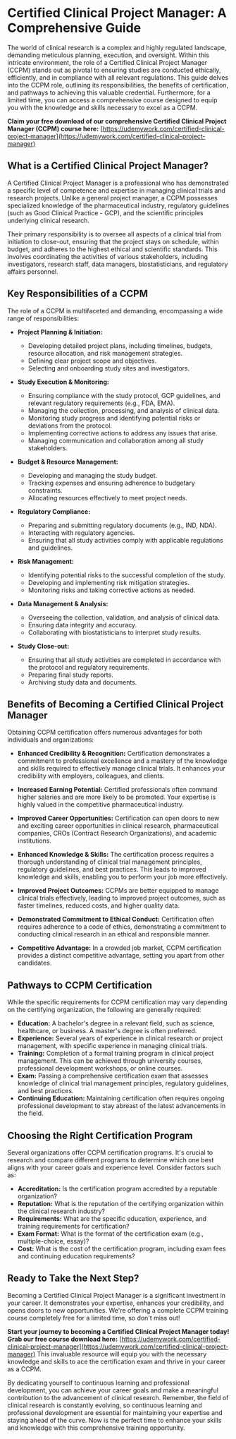 # Certified Clinical Project Manager: A Comprehensive Guide

The world of clinical research is a complex and highly regulated landscape, demanding meticulous planning, execution, and oversight. Within this intricate environment, the role of a Certified Clinical Project Manager (CCPM) stands out as pivotal to ensuring studies are conducted ethically, efficiently, and in compliance with all relevant regulations. This guide delves into the CCPM role, outlining its responsibilities, the benefits of certification, and pathways to achieving this valuable credential. Furthermore, for a limited time, you can access a comprehensive course designed to equip you with the knowledge and skills necessary to excel as a CCPM.

**Claim your free download of our comprehensive Certified Clinical Project Manager (CCPM) course here:** [https://udemywork.com/certified-clinical-project-manager](https://udemywork.com/certified-clinical-project-manager)

## What is a Certified Clinical Project Manager?

A Certified Clinical Project Manager is a professional who has demonstrated a specific level of competence and expertise in managing clinical trials and research projects. Unlike a general project manager, a CCPM possesses specialized knowledge of the pharmaceutical industry, regulatory guidelines (such as Good Clinical Practice - GCP), and the scientific principles underlying clinical research.

Their primary responsibility is to oversee all aspects of a clinical trial from initiation to close-out, ensuring that the project stays on schedule, within budget, and adheres to the highest ethical and scientific standards. This involves coordinating the activities of various stakeholders, including investigators, research staff, data managers, biostatisticians, and regulatory affairs personnel.

## Key Responsibilities of a CCPM

The role of a CCPM is multifaceted and demanding, encompassing a wide range of responsibilities:

*   **Project Planning & Initiation:**
    *   Developing detailed project plans, including timelines, budgets, resource allocation, and risk management strategies.
    *   Defining clear project scope and objectives.
    *   Selecting and onboarding study sites and investigators.

*   **Study Execution & Monitoring:**
    *   Ensuring compliance with the study protocol, GCP guidelines, and relevant regulatory requirements (e.g., FDA, EMA).
    *   Managing the collection, processing, and analysis of clinical data.
    *   Monitoring study progress and identifying potential risks or deviations from the protocol.
    *   Implementing corrective actions to address any issues that arise.
    *   Managing communication and collaboration among all study stakeholders.

*   **Budget & Resource Management:**
    *   Developing and managing the study budget.
    *   Tracking expenses and ensuring adherence to budgetary constraints.
    *   Allocating resources effectively to meet project needs.

*   **Regulatory Compliance:**
    *   Preparing and submitting regulatory documents (e.g., IND, NDA).
    *   Interacting with regulatory agencies.
    *   Ensuring that all study activities comply with applicable regulations and guidelines.

*   **Risk Management:**
    *   Identifying potential risks to the successful completion of the study.
    *   Developing and implementing risk mitigation strategies.
    *   Monitoring risks and taking corrective actions as needed.

*   **Data Management & Analysis:**
    *   Overseeing the collection, validation, and analysis of clinical data.
    *   Ensuring data integrity and accuracy.
    *   Collaborating with biostatisticians to interpret study results.

*   **Study Close-out:**
    *   Ensuring that all study activities are completed in accordance with the protocol and regulatory requirements.
    *   Preparing final study reports.
    *   Archiving study data and documents.

## Benefits of Becoming a Certified Clinical Project Manager

Obtaining CCPM certification offers numerous advantages for both individuals and organizations:

*   **Enhanced Credibility & Recognition:** Certification demonstrates a commitment to professional excellence and a mastery of the knowledge and skills required to effectively manage clinical trials. It enhances your credibility with employers, colleagues, and clients.

*   **Increased Earning Potential:** Certified professionals often command higher salaries and are more likely to be promoted. Your expertise is highly valued in the competitive pharmaceutical industry.

*   **Improved Career Opportunities:** Certification can open doors to new and exciting career opportunities in clinical research, pharmaceutical companies, CROs (Contract Research Organizations), and academic institutions.

*   **Enhanced Knowledge & Skills:** The certification process requires a thorough understanding of clinical trial management principles, regulatory guidelines, and best practices. This leads to improved knowledge and skills, enabling you to perform your job more effectively.

*   **Improved Project Outcomes:** CCPMs are better equipped to manage clinical trials effectively, leading to improved project outcomes, such as faster timelines, reduced costs, and higher quality data.

*   **Demonstrated Commitment to Ethical Conduct:** Certification often requires adherence to a code of ethics, demonstrating a commitment to conducting clinical research in an ethical and responsible manner.

*   **Competitive Advantage:** In a crowded job market, CCPM certification provides a distinct competitive advantage, setting you apart from other candidates.

## Pathways to CCPM Certification

While the specific requirements for CCPM certification may vary depending on the certifying organization, the following are generally required:

*   **Education:** A bachelor's degree in a relevant field, such as science, healthcare, or business. A master's degree is often preferred.
*   **Experience:** Several years of experience in clinical research or project management, with specific experience in managing clinical trials.
*   **Training:** Completion of a formal training program in clinical project management. This can be achieved through university courses, professional development workshops, or online courses.
*   **Exam:** Passing a comprehensive certification exam that assesses knowledge of clinical trial management principles, regulatory guidelines, and best practices.
*   **Continuing Education:** Maintaining certification often requires ongoing professional development to stay abreast of the latest advancements in the field.

## Choosing the Right Certification Program

Several organizations offer CCPM certification programs. It's crucial to research and compare different programs to determine which one best aligns with your career goals and experience level. Consider factors such as:

*   **Accreditation:** Is the certification program accredited by a reputable organization?
*   **Reputation:** What is the reputation of the certifying organization within the clinical research industry?
*   **Requirements:** What are the specific education, experience, and training requirements for certification?
*   **Exam Format:** What is the format of the certification exam (e.g., multiple-choice, essay)?
*   **Cost:** What is the cost of the certification program, including exam fees and continuing education requirements?

## Ready to Take the Next Step?

Becoming a Certified Clinical Project Manager is a significant investment in your career. It demonstrates your expertise, enhances your credibility, and opens doors to new opportunities. We're offering a complete CCPM training course completely free for a limited time, so don't miss out!

**Start your journey to becoming a Certified Clinical Project Manager today! Grab our free course download here:** [https://udemywork.com/certified-clinical-project-manager](https://udemywork.com/certified-clinical-project-manager) This invaluable resource will equip you with the necessary knowledge and skills to ace the certification exam and thrive in your career as a CCPM.

By dedicating yourself to continuous learning and professional development, you can achieve your career goals and make a meaningful contribution to the advancement of clinical research.  Remember, the field of clinical research is constantly evolving, so continuous learning and professional development are essential for maintaining your expertise and staying ahead of the curve. Now is the perfect time to enhance your skills and knowledge with this comprehensive training opportunity.

